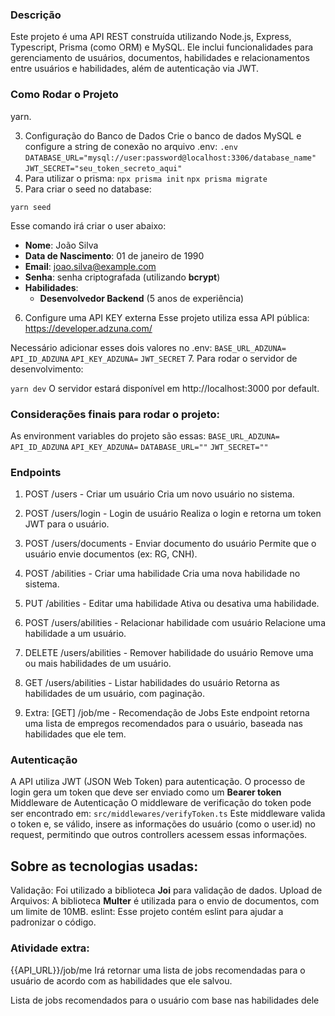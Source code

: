 ### Descrição

Este projeto é uma API REST construída utilizando Node.js, Express, Typescript, Prisma (como ORM) e MySQL. Ele inclui funcionalidades para gerenciamento de usuários, documentos, habilidades e relacionamentos entre usuários e habilidades, além de autenticação via JWT.

### Como Rodar o Projeto

yarn.

3. Configuração do Banco de Dados
   Crie o banco de dados MySQL e configure a string de conexão no arquivo .env:
   `.env`
   `DATABASE_URL="mysql://user:password@localhost:3306/database_name"`
   `JWT_SECRET="seu_token_secreto_aqui"`
4. Para utilizar o prisma:
   `npx prisma init`
   `npx prisma migrate`
5. Para criar o seed no database:

`yarn seed`

Esse comando irá criar o user abaixo:

- **Nome**: João Silva
- **Data de Nascimento**: 01 de janeiro de 1990
- **Email**: joao.silva@example.com
- **Senha**: senha criptografada (utilizando **bcrypt**)
- **Habilidades**:
  - **Desenvolvedor Backend** (5 anos de experiência)

6. Configure uma API KEY externa
   Esse projeto utiliza essa API pública: https://developer.adzuna.com/

Necessário adicionar esses dois valores no .env:
`BASE_URL_ADZUNA=`
`API_ID_ADZUNA`
`API_KEY_ADZUNA=`
`JWT_SECRET` 7. Para rodar o servidor de desenvolvimento:

`yarn dev`
O servidor estará disponível em http://localhost:3000 por default.

### Considerações finais para rodar o projeto:

As environment variables do projeto são essas:
`BASE_URL_ADZUNA=`
`API_ID_ADZUNA`
`API_KEY_ADZUNA=`
`DATABASE_URL=""`
`JWT_SECRET=""`

### Endpoints

1. POST /users - Criar um usuário
   Cria um novo usuário no sistema.

2. POST /users/login - Login de usuário
   Realiza o login e retorna um token JWT para o usuário.

3. POST /users/documents - Enviar documento do usuário
   Permite que o usuário envie documentos (ex: RG, CNH).

4. POST /abilities - Criar uma habilidade
   Cria uma nova habilidade no sistema.

5. PUT /abilities - Editar uma habilidade
   Ativa ou desativa uma habilidade.

6. POST /users/abilities - Relacionar habilidade com usuário
   Relacione uma habilidade a um usuário.

7. DELETE /users/abilities - Remover habilidade do usuário
   Remove uma ou mais habilidades de um usuário.

8. GET /users/abilities - Listar habilidades do usuário
   Retorna as habilidades de um usuário, com paginação.

9. Extra: [GET] /job/me - Recomendação de Jobs
   Este endpoint retorna uma lista de empregos recomendados para o usuário, baseada nas habilidades que ele tem.

### Autenticação

A API utiliza JWT (JSON Web Token) para autenticação. O processo de login gera um token que deve ser enviado como um **Bearer token**
Middleware de Autenticação
O middleware de verificação do token pode ser encontrado em:
`src/middlewares/verifyToken.ts`
Este middleware valida o token e, se válido, insere as informações do usuário (como o user.id) no request, permitindo que outros controllers acessem essas informações.

## Sobre as tecnologias usadas:

Validação: Foi utilizado a biblioteca **Joi** para validação de dados.
Upload de Arquivos: A biblioteca **Multer** é utilizada para o envio de documentos, com um limite de 10MB.
eslint: Esse projeto contém eslint para ajudar a padronizar o código.

### Atividade extra:

{{API_URL}}/job/me
Irá retornar uma lista de jobs recomendadas para o usuário de acordo com as habilidades que ele salvou.

Lista de jobs recomendados para o usuário com base nas habilidades dele
